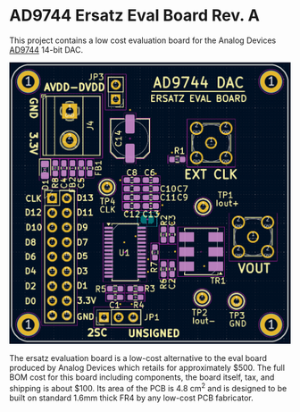 # AD9744 Ersatz Eval Board Rev. A
This project contains a low cost evaluation board for the Analog Devices [AD9744](https://www.analog.com/media/en/technical-documentation/data-sheets/AD9744.pdf) 14-bit DAC.

![Layout](https://github.com/DarkArtLabs/AD9744-Ersatz-Eval-Board-Rev.-A/blob/main/Pictures/Layout.png)

The ersatz evaluation board is a low-cost alternative to the eval board produced by Analog Devices which retails for approximately $500. The full BOM cost for this board including components, the board itself, tax, and shipping is about $100. Its area of the PCB is 4.8 cm<sup>2</sup> and is designed to be built on standard 1.6mm thick FR4 by any low-cost PCB fabricator.

